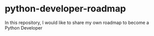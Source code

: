 # python-developer-roadmap
In this repository, I would like to share my own roadmap to become a Python Developer
